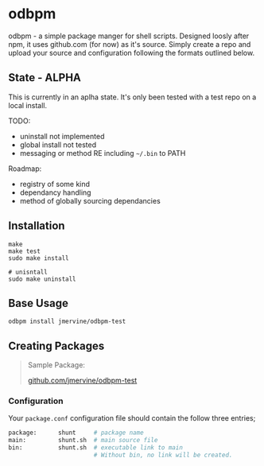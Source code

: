 # odbpm

odbpm - a simple package manger for shell scripts. Designed loosly after npm, it uses github.com (for now) as it's source. Simply create a repo and upload your source and configuration following the formats outlined below.

## State - ALPHA

This is currently in an aplha state. It's only been tested with a test repo on a local install.

TODO:
- uninstall not implemented
- global install not tested
- messaging or method RE including `~/.bin` to PATH

Roadmap:
- registry of some kind
- dependancy handling
- method of globally sourcing dependancies

## Installation

```
make
make test
sudo make install

# unisntall
sudo make uninstall
```

## Base Usage

```
odbpm install jmervine/odbpm-test
```

## Creating Packages

> Sample Package:
>
> [github.com/jmervine/odbpm-test](https://github.com/jmervine/odbpm-test)

### Configuration

Your `package.conf` configuration file should contain the follow three entries;

``` bash
package:      shunt     # package name
main:         shunt.sh  # main source file
bin:          shunt.sh  # executable link to main
                        # Without bin, no link will be created.
```
